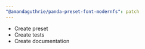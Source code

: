 ```yaml
---
"@amandaguthrie/panda-preset-font-modernfs": patch
---
```


- Create preset
- Create tests
- Create documentation

